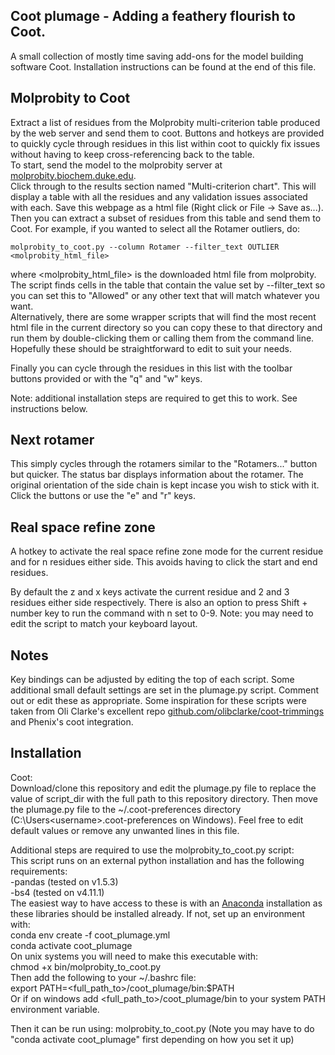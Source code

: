 ## Coot plumage - Adding a feathery flourish to Coot.

A small collection of mostly time saving add-ons for the model building software Coot.
Installation instructions can be found at the end of this file.

## Molprobity to Coot
Extract a list of residues from the Molprobity multi-criterion table produced by the web server and send them to coot. Buttons and hotkeys are provided to quickly cycle through residues in this list within coot to quickly fix issues without having to keep cross-referencing back to the table.  
To start, send the model to the molprobity server at [molprobity.biochem.duke.edu](molprobity.biochem.duke.edu).  
Click through to the results section named "Multi-criterion chart". This will display a table with all the residues and any validation issues associated with each. Save this webpage as a html file (Right click or File -> Save as...).
Then you can extract a subset of residues from this table and send them to Coot. For example, if you wanted to select all the Rotamer outliers, do:
```
molprobity_to_coot.py --column Rotamer --filter_text OUTLIER <molprobity_html_file>
```
where <molprobity_html_file> is the downloaded html file from molprobity. The script finds cells in the table that contain the value set by --filter_text so you can set this to "Allowed" or any other text that will match whatever you want.  
Alternatively, there are some wrapper scripts that will find the most recent html file in the current directory so you can copy these to that directory and run them by double-clicking them or calling them from the command line. Hopefully these should be straightforward to edit to suit your needs. 

Finally you can cycle through the residues in this list with the toolbar buttons provided or with the "q" and "w" keys. 

Note: additional installation steps are required to get this to work. See instructions below.
## Next rotamer
This simply cycles through the rotamers similar to the "Rotamers..." button but quicker. The status bar displays information about the rotamer. The original orientation of the side chain is kept incase you wish to stick with it.
Click the buttons or use the "e" and "r" keys. 

## Real space refine zone
A hotkey to activate the real space refine zone mode for the current residue and for n residues either side. This avoids having to click the start and end residues. 

By default the z and x keys activate the current residue and 2 and 3 residues either side respectively. There is also an option to press Shift + number key to run the command with n set to 0-9. Note: you may need to edit the script to match your keyboard layout. 

## Notes

Key bindings can be adjusted by editing the top of each script.
Some additional small default settings are set in the plumage.py script. Comment out or edit these as appropriate.
Some inspiration for these scripts were taken from Oli Clarke's excellent repo [github.com/olibclarke/coot-trimmings](github.com/olibclarke/coot-trimmings) and Phenix's coot integration.  

## Installation
Coot:   
Download/clone this repository and edit the plumage.py file to replace the value of script_dir with the full path to this repository directory. Then move the plumage.py file to the ~/.coot-preferences directory (C:\Users\<username>\.coot-preferences on Windows). Feel free to edit default values or remove any unwanted lines in this file. 

Additional steps are required to use the molprobity_to_coot.py script:  
This script runs on an external python installation and has the following requirements:  
-pandas (tested on v1.5.3)  
-bs4 (tested on v4.11.1)  
The easiest way to have access to these is with an [Anaconda](https://www.anaconda.com/download) installation as these libraries should be installed already. If not, set up an environment with:  
conda env create -f coot_plumage.yml  
conda activate coot_plumage  
On unix systems you will need to make this executable with:  
chmod +x bin/molprobity_to_coot.py  
Then add the following to your ~/.bashrc file:  
export PATH=<full_path_to>/coot_plumage/bin:$PATH  
Or if on windows add <full_path_to>/coot_plumage/bin to your system PATH environment variable.  

Then it can be run using:
molprobity_to_coot.py
(Note you may have to do "conda activate coot_plumage" first depending on how you set it up)






